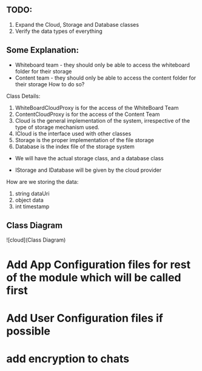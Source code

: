 ## TODO:
1. Expand the Cloud, Storage and Database classes
2. Verify the data types of everything

## Some Explanation:
* Whiteboard team - they should only be able to access the whiteboard folder for their storage
* Content team - they should only be able to access the content folder for their storage
How to do so?

Class Details:
1. WhiteBoardCloudProxy is for the access of the WhiteBoard Team
2. ContentCloudProxy is for the access of the Content Team
3. Cloud is the general implementation of the system, irrespective of the type of storage mechanism used.
4. ICloud is the interface used with other classes
5. Storage is the proper implementation of the file storage
6. Database is the index file of the storage system

* We will have the actual storage class, and a database class

* IStorage and IDatabase will be given by the cloud provider

How are we storing the data:
1. string dataUri
2. object data
3. int timestamp

## Class Diagram
![cloud](Class Diagram)


# Add App Configuration files for rest of the module which will be called first
# Add User Configuration files if possible

# add encryption to chats
